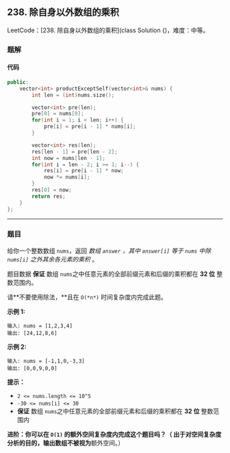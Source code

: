 ## 238. 除自身以外数组的乘积

LeetCode：[238. 除自身以外数组的乘积](class Solution {)，难度：中等。

### 题解

#### 代码

```c++
public:
    vector<int> productExceptSelf(vector<int>& nums) {
        int len = (int)nums.size();

        vector<int> pre(len);
        pre[0] = nums[0];
        for(int i = 1; i < len; i++) {
            pre[i] = pre[i - 1] * nums[i];
        }

        vector<int> res(len);
        res[len - 1] = pre[len - 2];
        int now = nums[len - 1];
        for(int i = len - 2; i >= 1; i--) {
            res[i] = pre[i - 1] * now;
            now *= nums[i];
        }
        res[0] = now;
        return res;
    }
};
```



---



### 题目

给你一个整数数组 `nums`，返回 *数组 `answer` ，其中 `answer[i]` 等于 `nums` 中除 `nums[i]` 之外其余各元素的乘积* 。

题目数据 **保证** 数组 `nums`之中任意元素的全部前缀元素和后缀的乘积都在 **32 位** 整数范围内。

请**不要使用除法，**且在 `O(*n*)` 时间复杂度内完成此题。

 

**示例 1:**

```
输入: nums = [1,2,3,4]
输出: [24,12,8,6]
```

**示例 2:**

```
输入: nums = [-1,1,0,-3,3]
输出: [0,0,9,0,0]
```

 

**提示：**

- `2 <= nums.length <= 10^5`
- `-30 <= nums[i] <= 30`
- **保证** 数组 `nums`之中任意元素的全部前缀元素和后缀的乘积都在 **32 位** 整数范围内

 

**进阶：**你可以在 `O(1)` 的额外空间复杂度内完成这个题目吗？（ 出于对空间复杂度分析的目的，输出数组**不被视为**额外空间。）


